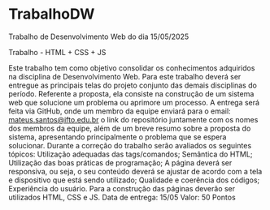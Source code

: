 # TrabalhoDW
Trabalho de Desenvolvimento Web do dia 15/05/2025

Trabalho - HTML + CSS + JS

Este trabalho tem como objetivo consolidar os conhecimentos adquiridos na disciplina de Desenvolvimento Web. 
Para este trabalho deverá ser entregue as principais telas do projeto conjunto das demais disciplinas do período.
Referente a proposta, ela consiste na construção de um sistema web que solucione um problema ou aprimore um processo.
A entrega será feita via GitHub, onde um membro da equipe enviará para o email: mateus.santos@ifto.edu.br o link do repositório juntamente com os nomes dos membros da equipe, além de um breve resumo sobre a proposta do sistema, apresentando principalmente o problema que se espera solucionar.
Durante a correção do trabalho serão avaliados os seguintes tópicos:
Utilização adequadas das tags/comandos;
Semântica do HTML;
Utilização das boas práticas de programação;
A página deverá ser responsiva, ou seja, o seu conteúdo deverá se ajustar de acordo com a tela e dispositivo que está sendo utilizado;
Qualidade e coerência dos códigos;
Experiência do usuário.
Para a construção das páginas deverão ser utilizados HTML, CSS e JS.
Data de entrega: 15/05
Valor: 50 Pontos


